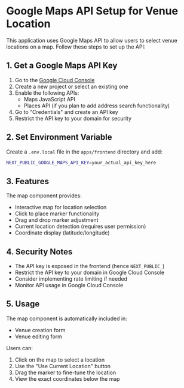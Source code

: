 # Google Maps API Setup for Venue Location

This application uses Google Maps API to allow users to select venue locations on a map. Follow these steps to set up the API:

## 1. Get a Google Maps API Key

1. Go to the [Google Cloud Console](https://console.cloud.google.com/)
2. Create a new project or select an existing one
3. Enable the following APIs:
   - Maps JavaScript API
   - Places API (if you plan to add address search functionality)
4. Go to "Credentials" and create an API key
5. Restrict the API key to your domain for security

## 2. Set Environment Variable

Create a `.env.local` file in the `apps/frontend` directory and add:

```bash
NEXT_PUBLIC_GOOGLE_MAPS_API_KEY=your_actual_api_key_here
```

## 3. Features

The map component provides:
- Interactive map for location selection
- Click to place marker functionality
- Drag and drop marker adjustment
- Current location detection (requires user permission)
- Coordinate display (latitude/longitude)

## 4. Security Notes

- The API key is exposed in the frontend (hence `NEXT_PUBLIC_`)
- Restrict the API key to your domain in Google Cloud Console
- Consider implementing rate limiting if needed
- Monitor API usage in Google Cloud Console

## 5. Usage

The map component is automatically included in:
- Venue creation form
- Venue editing form

Users can:
1. Click on the map to select a location
2. Use the "Use Current Location" button
3. Drag the marker to fine-tune the location
4. View the exact coordinates below the map
